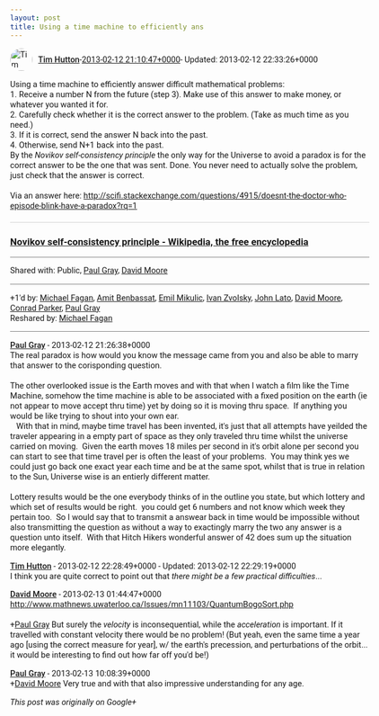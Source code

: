 ```yaml
---
layout: post
title: Using a time machine to efficiently ans
---
```


<html><head><meta charset="utf-8"><title>Using a time machine to efficiently answer difficult mathematical problems:&lt;b...</title><style>body {font: 11pt Roboto, Arial, sans-serif; max-width: 640px; margin: 24px;}.author-photo {border-radius: 50%; margin-right: 10px; width: 40px;}.author {font-weight: 500;}.main-content {margin: 15px 0 15px;}.post-title {font-weight: bold;}.location {display: block; margin-top: 15px;}.location img {float: left; margin-right: 5px; width: 20px;}.media-link {display: inline-block; max-width: 100%; vertical-align: top;}.media-link p {margin-top: 5px; max-height: 4em; overflow: scroll;}.media {max-height: 100vh; max-width: 100%;}.video-placeholder {background: black; display: flex; height: 300px; max-width: 100%; width: 640px;}.play-icon {border-bottom: 30px solid transparent; border-left: 50px solid white; border-top: 30px solid transparent; color: white; margin: auto;}.album {max-height: 800px; overflow: scroll; width: calc(100vw - 48px);}.album .media-link {margin-right: 5px; max-width: 250px;}.album .media {max-height: 250px;}.link-embed {border-top: 1px solid lightgrey; display: block; margin-top: 20px;}.link-embed img {max-width: 100%;}.inline-link-embed {display: block;}.inline-link-embed img {vertical-align: middle;}.link-title {display: inline-block; font-size: medium; font-weight: 300; padding-left: 1em;}.reshare-attribution {display: block; font-weight: bold; margin-bottom: 10px;}.poll-image {margin-bottom: 5px; max-height: 300px; max-width: 500px;}.poll-choice {align-items: center; display: flex; margin-bottom: 5px; max-width: 500px;}.poll-choice-percentage {background-color: lightblue; height: 100%; left: 0; position: absolute; z-index: -1;}.poll-choice-selected {margin-right: 5px;}.poll-choice-results {border: 1px solid lightgray; border-radius: 5px; display: flex; line-height: 40px; overflow: hidden; padding: 0 8px; position: relative;}.poll-choice-results, .poll-choice-description {flex-grow: 1; margin-right: 10px;}.poll-choice-image {width: 100%;}.poll-choice-image, .poll-choice-image img {max-height: 40px; max-width: 100px;}.poll-choice-votes {max-height: 100px; overflow: auto;}.plus-entity-embed {color: black; display: block; text-decoration: none;}.plus-entity-embed-cover-photo {max-height: 300px; max-width: 100%;}.plus-entity-embed-info {padding: 0 1em 1em;}.plus-entity-embed-info h2 {font-weight: 500; margin: 10px 0;}.plus-entity-embed-info p {font-size: small; margin: 0;}.collection-owner-avatar {border-radius: 50%; border: 2px solid white; height: 40px; margin-top: -22px;}.visibility {padding: 1em 0; border-top: 1px solid grey;}.post-activity {padding: 1em 0; border-top: 1px solid grey;}.comments {border-top: 1px solid gray; padding-top: 1em;}.comment + .comment {margin-top: 1em;}.comment .media-link, .comment .inline-link-embed {margin-top: 5px;}</style></head><body><div style="margin-bottom:1em;"><div style="display:flex; align-items:center"><img class="author-photo" src="https://lh4.googleusercontent.com/-epo4ZZKNqEw/AAAAAAAAAAI/AAAAAAAAVSU/qu3LpcHEnoQ/s64-c/photo.jpg" alt="Tim Hutton"><a href="https://plus.google.com/+TimHutton" target="_blank" class="author">Tim Hutton</a> - <a target="_blank" href="https://plus.google.com/+TimHutton/posts/ck8YW8orm1V">2013-02-12 21:10:47+0000</a><span> - Updated: 2013-02-12 22:33:26+0000</span></div><div class="main-content">Using a time machine to efficiently answer difficult mathematical problems:<br>1. Receive a number N from the future (step 3). Make use of this answer to make money, or whatever you wanted it for.<br>2. Carefully check whether it is the correct answer to the problem. (Take as much time as you need.)<br>3. If it is correct, send the answer N back into the past.<br>4. Otherwise, send N+1 back into the past.<br>By the <i>Novikov self-consistency principle</i> the only way for the Universe to avoid a paradox is for the correct answer to be the one that was sent. Done. You never need to actually solve the problem, just check that the answer is correct.<br><br>Via an answer here: <a rel="nofollow" target="_blank" href="http://scifi.stackexchange.com/questions/4915/doesnt-the-doctor-who-episode-blink-have-a-paradox?rq=1" class="ot-anchor bidi_isolate" jslog="10929; track:click" dir="ltr">http://scifi.stackexchange.com/questions/4915/doesnt-the-doctor-who-episode-blink-have-a-paradox?rq=1</a></div><a href="http://en.wikipedia.org/wiki/Novikov_self-consistency_principle" target="_blank" class="link-embed"><h3>Novikov self-consistency principle - Wikipedia, the free encyclopedia</h3></a></div><div class="visibility">Shared with: Public, <a href="https://plus.google.com/115403511446027846992">Paul Gray</a>, <a href="https://plus.google.com/107321313584898904150">David Moore</a></div><div class="post-activity"><div class="plus-oners">+1'd by: <a href="https://plus.google.com/+MichaelFaganJnr">Michael Fagan</a>, <a href="https://plus.google.com/+AmitBenbassat">Amit Benbassat</a>, <a href="https://plus.google.com/+EmilMikulic">Emil Mikulic</a>, <a href="https://plus.google.com/110973063220214963934">Ivan Zvolsky</a>, <a href="https://plus.google.com/+JohnLato">John Lato</a>, <a href="https://plus.google.com/107321313584898904150">David Moore</a>, <a href="https://plus.google.com/+ConradParker">Conrad Parker</a>, <a href="https://plus.google.com/+PaulGrayUK">Paul Gray</a></div><div class="resharers">Reshared by: <a href="https://plus.google.com/+MichaelFaganJnr">Michael Fagan</a></div></div><div class="comments"><div class="comment"><a target="_blank" href="https://plus.google.com/+PaulGrayUK" class="author">Paul Gray</a><span class="time"> - 2013-02-12 21:26:38+0000</span><div class="comment-content">The real paradox is how would you know the message came from you and also be able to marry that answer to the corisponding question.<br><br>The other overlooked issue is the Earth moves and with that when I watch a film like the Time Machine, somehow the time machine is able to be associated with a fixed position on the earth (ie not appear to move accept thru time) yet by doing so it is moving thru space.  If anything you would be like trying to shout into your own ear. <br>   With that in mind, maybe time travel has been invented, it&#39;s just that all attempts have yeilded the traveler appearing in a empty part of space as they only traveled thru time whilst the universe carried on moving.  Given the earth moves 18 miles per second in it&#39;s orbit alone per second you can start to see that time travel per is often the least of your problems.  You may think yes we could just go back one exact year each time and be at the same spot, whilst that is true in relation to the Sun, Universe wise is an entierly different matter.<br><br>Lottery results would be the one everybody thinks of in the outline you state, but which lottery and which set of results would be right.  you could get 6 numbers and not know which week they pertain too.  So I would say that to transmit a answear back in time would be impossible without also transmitting the question as without a way to exactingly marry the two any answer is a question unto itself.  With that Hitch Hikers wonderful answer of 42 does sum up the situation more elegantly.</div></div><div class="comment"><a target="_blank" href="https://plus.google.com/+TimHutton" class="author">Tim Hutton</a><span class="time"> - 2013-02-12 22:28:49+0000</span><span> - Updated: 2013-02-12 22:29:19+0000</span><div class="comment-content">I think you are quite correct to point out that <i>there might be a few practical difficulties</i>...</div></div><div class="comment"><a target="_blank" href="https://plus.google.com/107321313584898904150" class="author">David Moore</a><span class="time"> - 2013-02-13 01:44:47+0000</span><div class="comment-content"><a rel="nofollow" target="_blank" href="http://www.mathnews.uwaterloo.ca/Issues/mn11103/QuantumBogoSort.php" class="ot-anchor bidi_isolate" jslog="10929; track:click" dir="ltr">http://www.mathnews.uwaterloo.ca/Issues/mn11103/QuantumBogoSort.php</a><br><br><span class="proflinkWrapper"><span class="proflinkPrefix">+</span><a class="proflink bidi_isolate" href="https://plus.google.com/115403511446027846992" oid="115403511446027846992" >Paul Gray</a></span> But surely the <i>velocity</i> is inconsequential, while the <i>acceleration</i> is important. If it travelled with constant velocity there would be no problem! (But yeah, even the same time a year ago [using the correct measure for year], w/ the earth&#39;s precession, and perturbations of the orbit... it would be interesting to find out how far off you&#39;d be!)</div></div><div class="comment"><a target="_blank" href="https://plus.google.com/+PaulGrayUK" class="author">Paul Gray</a><span class="time"> - 2013-02-13 10:08:39+0000</span><div class="comment-content"><span class="proflinkWrapper"><span class="proflinkPrefix">+</span><a class="proflink bidi_isolate" href="https://plus.google.com/107321313584898904150" oid="107321313584898904150" >David Moore</a></span> Very true and with that also impressive understanding for any age. </div></div></div></body></html>

<i>This post was originally on Google+</i>